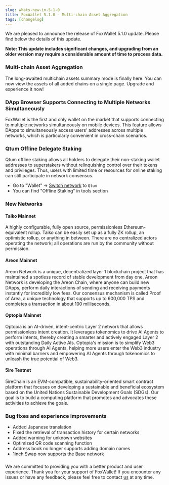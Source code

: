 ```yaml
---
slug: whats-new-in-5-1-0
title: FoxWallet 5.1.0 - Multi-chain Asset Aggregation
tags: [changelog]
---
```


We are pleased to announce the release of FoxWallet 5.1.0 update. Please find below the details of this update.

**Note: This update includes significant changes, and upgrading from an older version may require a considerable amount of time to process data.**
<!--truncate-->

### Multi-chain Asset Aggregation
The long-awaited multichain assets summary mode is finally here. You can now view the assets of all added chains on a single page. Upgrade and experience it now!

### DApp Browser Supports Connecting to Multiple Networks Simultaneously
FoxWallet is the first and only wallet on the market that supports connecting to multiple networks simultaneously on mobile devices. This feature allows DApps to simultaneously access users' addresses across multiple networks, which is particularly convenient in cross-chain scenarios.

### Qtum Offline Delegate Staking
Qtum offline staking allows all holders to delegate their non-staking wallet addresses to superstakers without relinquishing control over their tokens and privileges. Thus, users with limited time or resources for online staking can still participate in network consensus.  


- Go to "Wallet" -> [Switch network](https://hc.foxwallet.com/docs/basic/manage-funds#switch-networks) to `Qtum`
- You can find "Offline Staking" in tools section

### New Networks

#### Taiko Mainnet
A highly configurable, fully open source, permissionless Ethereum-equivalent rollup. Taiko can be easily set up as a fully ZK rollup, an optimistic rollup, or anything in between. There are no centralized actors operating the network; all operations are run by the community without permission.

#### Areon Mainnet
Areon Network is a unique, decentralized layer 1 blockchain project that has maintained a spotless record of stable development from day one. Areon Network is developing the Areon Chain, where anyone can build new DApps, perform daily interactions of sending and receiving payments instantly for incredibly low fees. Our consensus mechanism is called Proof of Area, a unique technology that supports up to 600,000 TPS and completes a transaction in about 100 milliseconds.

#### Optopia Mainnet
Optopia is an AI-driven, intent-centric Layer 2 network that allows permissionless intent creation. It leverages tokenomics to drive AI Agents to perform intents, thereby creating a smarter and actively engaged Layer 2 with outstanding Daily Active AIs. Optopia's mission is to simplify Web3 operations through AI Agents, helping more users enter the Web3 industry with minimal barriers and empowering AI Agents through tokenomics to unleash the true potential of Web3.

#### 5ire Testnet
5ireChain is an EVM-compatible, sustainability-oriented smart contract platform that focuses on developing a sustainable and beneficial ecosystem based on the United Nations Sustainable Development Goals (SDGs). Our goal is to build a computing platform that promotes and advocates these activities to achieve the goals.

### Bug fixes and experience improvements
- Added Japanese translation
- Fixed the retrieval of transaction history for certain networks
- Added warning for unknown websites
- Optimized QR code scanning function
- Address book no longer supports adding domain names
- 1inch Swap now supports the Base network

### 
We are committed to providing you with a better product and user experience. Thank you for your support of FoxWallet! If you encounter any issues or have any feedback, please feel free to contact [us](mailto:contact@foxwallet.com) at any time.